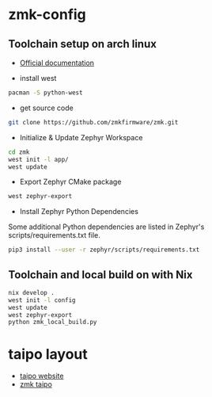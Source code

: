 # zmk-config

## Toolchain setup on arch linux

- [Official documentation](https://zmk.dev/docs/development/setup)

- install west

```bash
pacman -S python-west
```

- get source code

```bash
git clone https://github.com/zmkfirmware/zmk.git
```

- Initialize & Update Zephyr Workspace

```bash
cd zmk
west init -l app/
west update
```

- Export Zephyr CMake package

```bash
west zephyr-export
```

- Install Zephyr Python Dependencies

Some additional Python dependencies are listed in Zephyr's scripts/requirements.txt file.

```bash
pip3 install --user -r zephyr/scripts/requirements.txt
```

## Toolchain and local build on with Nix

```bash
nix develop .
west init -l config
west update
west zephyr-export
python zmk_local_build.py
```

# taipo layout

- [taipo website](https://inkeys.wiki/en/keymaps/taipo)
- [zmk taipo](https://github.com/dlip/zmk-taipo/tree/main)
